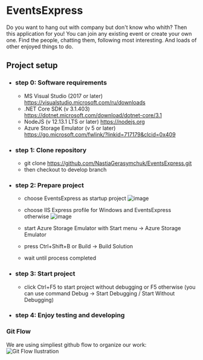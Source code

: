 # EventsExpress

Do you want to hang out with company but don't know who whith? Then this application for you! 
You can join any existing event or create your own one. Find the people, chatting them, following most interesting. 
And loads of other enjoyed things to do.


## Project setup

- ### step 0: Software requirements
  - MS Visual Studio (2017 or later) https://visualstudio.microsoft.com/ru/downloads
  - .NET Core SDK (v 3.1.403) https://dotnet.microsoft.com/download/dotnet-core/3.1
  - NodeJS (v 12.13.1 LTS or later) https://nodejs.org
  - Azure Storage Emulator (v 5 or later) https://go.microsoft.com/fwlink/?linkid=717179&clcid=0x409

- ### step 1: Clone repository
  - git clone https://github.com/NastiaGerasymchuk/EventsExpress.git
  - then checkout to develop branch

- ### step 2: Prepare project
  - choose EventsExpress as startup project
  ![image](https://user-images.githubusercontent.com/70840510/114342542-aa3b9b00-9b64-11eb-8df9-6be7cd94162b.png)

  - choose IIS Express profile for Windows and EventsExpress otherwise
  ![image](https://user-images.githubusercontent.com/70840510/114342582-bb84a780-9b64-11eb-85c0-c09a0876ce27.png)

  - start Azure Storage Emulator with Start menu -> Azure Storage Emulator
  - press Ctrl+Shift+B or Build -> Build Solution
  - wait until process completed

- ### step 3: Start project
  - click Ctrl+F5 to start project without debugging or F5 otherwise (you can use command Debug -> Start Debugging / Start Without Debugging)

- ### step 4: Enjoy testing and developing
### Git Flow
We are using simpliest github flow to organize our work:
![Git Flow Ilustration](https://camo.githubusercontent.com/249bd600310c01188d4daf366519c24044e9883e/68747470733a2f2f7363696c6966656c61622e6769746875622e696f2f736f6674776172652d646576656c6f706d656e742f696d672f6769746875622d666c6f772e706e67)
